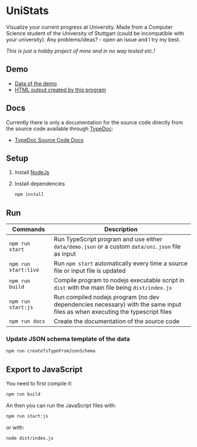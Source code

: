 # UniStats

Visualize your current progress at University.
Made from a Computer Science student of the University of Stuttgart (could be incompatible with your university).
Any problems/ideas? - open an issue and I try my best.

*This is just a hobby project of mine and in no way tested etc.!*

## Demo

- [Data of the demo](https://anonymerniklasistanonym.github.io/UniStats/demo.json)
- [HTML output created by this program](https://anonymerniklasistanonym.github.io/UniStats/demo.html)

## Docs

Currently there is only a documentation for the source code directly from the source code available through [TypeDoc](https://typedoc.org/):

- [TypeDoc Source Code Docs](https://anonymerniklasistanonym.github.io/UniStats/globals.html)

## Setup

1. Install [NodeJs](https://nodejs.org/en/download/current/)

2. Install dependencies

   ```sh
   npm install
   ```

## Run

| Commands | Description |
| ---------------- | ---------------- |
| `npm run start` | Run TypeScript program and use either `data/demo.json` or a custom `data/uni.json` file as input |
| `npm run start:live` | Run `npm start` automatically every time a source file or input file is updated |
| `npm run build` | Compile program to nodejs executable script in `dist` with the main file being `dist/index.js` |
| `npm run start:js` | Run compiled nodejs program (no dev dependencies necessary) with the same input files as when executing the typescript files |
| `npm run docs` | Create the documentation of the source code |

### Update JSON schema template of the data

```sh
npm run createTsTypeFromJsonSchema
```

## Export to JavaScript

You need to first compile it:

```sh
npm run build
```

An then you can run the JavaScript files with:

```sh
npm run start:js
```

or with:

```sh
node dist/index.js
```
